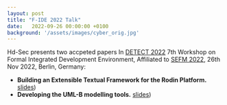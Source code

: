 ```yaml
---
layout: post
title: "F-IDE 2022 Talk"
date:   2022-09-26 00:00:00 +0100
background: '/assets/images/cyber_orig.jpg'
---
```

Hd-Sec presents two accpeted papers In <a href ="https://detect.ensma.fr/2022/"> DETECT 2022</a> 7th Workshop on Formal Integrated Development Environment, Affiliated to <a href ="https://sefm-conference.github.io/2022/cfp.html">SEFM 2022</a>, 26th Nov 2022, Berlin, Germany:
* <b>Building an Extensible Textual Framework for the Rodin Platform.</b> <a href ="/files/F-IDE2022-CamilleX.pdf">slides</a>)
* <b>Developing the UML-B modelling tools.</b> <a href ="/files//F-IDE2022-UMLB.pdf">slides</a>)
